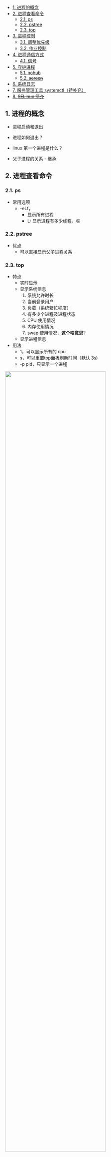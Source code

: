 <!-- TOC -->

- [1. 进程的概念](#1-进程的概念)
- [2. 进程查看命令](#2-进程查看命令)
    - [2.1. ps](#21-ps)
    - [2.2. pstree](#22-pstree)
    - [2.3. top](#23-top)
- [3. 进程控制](#3-进程控制)
    - [3.1. 调整优先级](#31-调整优先级)
    - [3.2. 作业控制](#32-作业控制)
- [4. 进程通信方式](#4-进程通信方式)
    - [4.1. 信号](#41-信号)
- [5. 守护进程](#5-守护进程)
    - [5.1. nohub](#51-nohub)
    - [5.2. ~~screen~~](#52-screen)
- [6. 系统日志](#6-系统日志)
- [7. 服务管理工具 systemctl（<u>待补充</u>）](#7-服务管理工具-systemctlu待补充u)
- [8. ~~SELinux 简介~~](#8-selinux-简介)

<!-- /TOC -->



## 1. 进程的概念

- 进程启动和退出
- 进程如何退出？
- linux 第一个进程是什么？

- 父子进程的关系 - 继承





## 2. 进程查看命令



### 2.1. ps

- 常用选项
  - -eLf，
    - 显示所有进程
    - L: 显示进程有多少线程，:stuck_out_tongue:





### 2.2. pstree

- 优点
  - 可以直接显示父子进程关系





### 2.3. top

- 特点
  - 实时显示
  - 显示系统信息
    1. 系统允许时长
    2. 当前登录用户
    3. 负载（系统繁忙程度）
    4. 有多少个进程及进程状态
    5. CPU 使用情况
    6. 内存使用情况
    7. swap 使用情况，**这个啥意思**:grey_question:
  - 显示进程信息
- 用法
  - 1，可以显示所有的 cpu
  - s，可以重置top面板刷新时间（默认 3s)
  - -p pid，只显示一个进程



<img width="80%" src="https://blog-bt.oss-cn-beijing.aliyuncs.com/1/20220405173248.png">



**使用 1 和 s**

<img width="80%" src="https://blog-bt.oss-cn-beijing.aliyuncs.com/1/20220405173337.png">



## 3. 进程控制



### 3.1. 调整优先级



- 使用的指令
  - nice
  - renice，（进程运行期间，就可以调整优先级）
  - 使用方式：`nice|renice pid 新值`
- nice 值范围
  - -20 - 19，值越小优先级越高，抢占资源就越多
- 一个进程启动时
  - 默认的 nice 值 0
  - 进程父进程的 UID，所以，可执行程序跟用户息息相关



**自己写个简单的脚本试试：**

**a.sh**

```bash
#! /bin/bash
echo $$
while :
do
	:
done    
```



**./a.sh**



<img width="50%" src="https://blog-bt.oss-cn-beijing.aliyuncs.com/1/20220405175547.png">





**top -p 24409**

cpu 使用率 100%

<img width="80%" src="https://blog-bt.oss-cn-beijing.aliyuncs.com/1/20220405175653.png">



**renice**

<img width="70%" src="https://blog-bt.oss-cn-beijing.aliyuncs.com/1/20220405175836.png">







### 3.2. 作业控制



- 命令
  - jobs
  - bg
    - bg 任务号
  - fg
    - fg 任务号
  - ctrl + z
    - 让进程暂停（**并不是kill 掉线程**）
- 符号
  - &，（后台运行符号）





**练习，进程前后台运行切换**

**运行脚本 -》top 查看**

![image-20220405180714518](https://blog-bt.oss-cn-beijing.aliyuncs.com/1/20220405180714.png)



**ctrl+z -》top 查看**

![image-20220405180928617](https://blog-bt.oss-cn-beijing.aliyuncs.com/1/20220405180928.png)





**jobs -》fg 1 -》top 查看**

![image-20220405181116874](https://blog-bt.oss-cn-beijing.aliyuncs.com/1/20220405181117.png)



**ctrl+z -》bg 1**

<img width="50%" src="https://blog-bt.oss-cn-beijing.aliyuncs.com/1/20220405181243.png">







## 4. 进程通信方式 



### 4.1. 信号



- 信号是进程间通信方式之一，典型用法：终端用户输入一个中断信息，将某个进程终止
- 命令
  - kill -l，查看支持哪些信号及信号值
  - 前台进程运行时，执行 ctrl+c，就是发送的 sigint 信息（相当于 kil -2 pid）
    - *可以在脚本中处理该信号，让程序不能被 ctrl+c 终止*
  - kill -9 pid ，发送的是 SIGKILL 信号，该信号不能被阻塞或处理



<img width="80%" src="https://blog-bt.oss-cn-beijing.aliyuncs.com/1/20220405200842.png">







## 5. 守护进程



### 5.1. nohub

- nohub 和 & 可以让一个命令，忽略（hangup）信号。示例：
  - `nohub tail -f /var/log/messages &` 
  - `nohub java -jar xxx.jar &`
- nohub 和 & 运行的进程并不是 守护进程
- nohub & 用终端启动一个命令后，关闭终端，那么该进程的父进程就是 1
  - 原因：关闭终端，该进程是孤儿进程，被 1 进程收留了
- 和守护进程相同的地方
  - **进程不受终端是否关闭影响**





### 5.2. ~~screen~~



~~没写，当时不知道什么作用~~



## 6. 系统日志



- 位置，`/var/logs`，需要关注下面的日志
  - `messages`, 常规日志
  - `dmesg`, 内核日志
  - `secure`, 安全日志
  - `cron`, 定时任务日志
  - 





## 7. 服务管理工具 systemctl（<u>待补充</u>）



- 服务管理工具
  - `service`（centos6）
  - `systemctl`（centos7）

- `systemctl` 常见操作
  - `systemctl start|stop|restart|reload|enable|disable 服务名称`







## 8. ~~SELinux 简介~~



~~先不写了:x:~~











